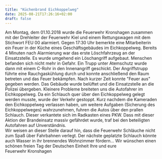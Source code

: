 ```yaml
---
title: "Küchenbrand Eichkoppelweg"
date: 2025-08-21T17:26:16+02:00
draft: false
---
```


Am Montag, dem 01.10.2018 wurde die Feuerwehr Kronshagen zusammen mit der Drehleiter der Feuerwehr Kiel und einem Rettungswagen mit dem Stichwort FEU 00 alarmiert. Gegen 17:30 Uhr bemerkte eine Mitarbeiterin ein Feuer in der Küche eines Geschäftsgebäudes im Eichkoppelweg.
Bereits 4 Minuten nach Alarmierung war das erste Löschfahrzeug an der Einsatzstelle. Es wurde umgehend ein Löschangriff aufgebaut. Menschen befanden sich nicht mehr in Gefahr. Ein Trupp unter Atemschutz wurde dann mit einem C-Rohr in den Innenangriff geschickt. Der Angriffstrupp führte eine Rauchgaskühlung durch und konnte anschließend den Raum betreten und das Feuer bekämpfen. Nach kurzer Zeit konnte "Feuer aus" gegeben werden. Das Gebäude wurde belüftet und die Einsatzstelle an die Polizei übergeben.
Kleinere Probleme breiteten uns die Autofahrer im Eichkoppelweg. Da ein Schlauch quer über den Eichkoppelweg gelegt werden musste, wurde der Verkehr gestoppt. Kurz nachdem die Kameraden den Eichkoppelweg verlassen haben, um weitere Aufgaben (Sicherung des Eichkoppelweges) wahrzunehmen, fuhren die Autos über den prallen Schlauch. Dieser verkantete sich im Radkasten eines PKW. Dass mit dieser Aktion der Brandeinsatz massiv gefährdet wurde, traf bei den beteiligten Autofahren auf Unverständnis.   
Wir weisen an dieser Stelle darauf hin, dass die Feuerwehr Schläuche nicht zum Spaß über Fahrbahnen verlegt. Der nächste geplatzte Schlauch könnte auch Wasser in ihr brennendes Wohnzimmer fördern...
Wir wünschen einen schönen freien Tag der Deutschen Einheit
Ihre und eure  
Feuerwehr Kronshagen

